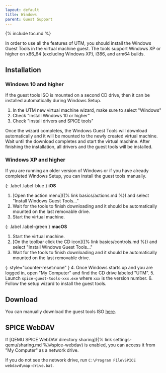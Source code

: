 ```yaml
---
layout: default
title: Windows
parent: Guest Support
---
```

{% include toc.md %}

In order to use all the features of UTM, you should install the Windows Guest Tools in the virtual machine guest. The tools support Windows XP or higher on x86_64 (excluding Windows XP), i386, and arm64 builds.

## Installation

### Windows 10 and higher
If the guest tools ISO is mounted on a second CD drive, then it can be installed automatically during Windows Setup.
1. In the UTM new virtual machine wizard, make sure to select "Windows"
2. Check "Install Windows 10 or higher"
3. Check "Install drivers and SPICE tools"

Once the wizard completes, the Windows Guest Tools will download automatically and it will be mounted to the newly created virtual machine. Wait until the download completes and start the virtual machine. After finishing the installation, all drivers and the guest tools will be installed.

### Windows XP and higher
If you are running an older version of Windows or if you have already completed Windows Setup, you can install the guest tools manually.

{: .label .label-blue }
**iOS**
1. [Open the action menu]({% link basics/actions.md %}) and select "Install Windows Guest Tools..."
2. Wait for the tools to finish downloading and it should be automatically mounted on the last removable drive.
3. Start the virtual machine.

{: .label .label-green }
**macOS**
1. Start the virtual machine.
2. [On the toolbar click the CD icon]({% link basics/controls.md %}) and select "Install Windows Guest Tools..."
3. Wait for the tools to finish downloading and it should be automatically mounted on the last removable drive.

{: style="counter-reset:none" }
4. Once Windows starts up and you are logged in, open "My Computer" and find the CD drive labeled "UTM".
5. Launch `spice-guest-tools-xxx.exe` where `xxx` is the version number.
6. Follow the setup wizard to install the guest tools.

## Download
You can manually download the guest tools ISO [here][1].

## SPICE WebDAV
If [QEMU SPICE WebDAV directory sharing]({% link settings-qemu/sharing.md %}#spice-webdav) is enabled, you can access it from "My Computer" as a network drive.

If you do not see the network drive, run `C:\Program File\SPICE webdavd\map-drive.bat`.

[1]: https://github.com/utmapp/qemu/releases/download/v7.0.0-utm/spice-guest-tools-0.164.4.iso
